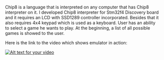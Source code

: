 Chip8 is a language that is interpreted on any computer that has Chip8 interpreter
on it. I developed Chip8 interpreter for Stm32f4 Discovery board and it requires an LCD with
SSD1289 controller incorporated. Besides that it also requires 4x4 keypad which is used as a keyboard.
User has an ability to select a game he wants to play. At the beginning, a list of all possible games
is showed to the user.


Here is the link to the video which shows emulator in action:

[![Alt text for your video](http://img.youtube.com/vi/https://www.youtube.com/watch?v=EH1jzBQI7Xs/0.jpg)](https://www.youtube.com/watch?v=EH1jzBQI7Xs)


